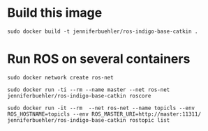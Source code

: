 # Build this image

``sudo docker build -t jenniferbuehler/ros-indigo-base-catkin .``

# Run ROS on several containers

``sudo docker network create ros-net``

``sudo docker run -ti --rm --name master --net ros-net jenniferbuehler/ros-indigo-base-catkin roscore``

``sudo docker run -it --rm  --net ros-net --name topicls --env ROS_HOSTNAME=topicls --env ROS_MASTER_URI=http://master:11311/ jenniferbuehler/ros-indigo-base-catkin rostopic list``
